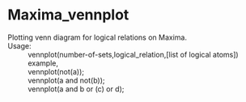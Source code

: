 Maxima_vennplot
===============

<dl>
<dt>Plotting venn diagram for logical relations on Maxima.</dt>
<dt>Usage:</dt>
<dd>vennplot(number-of-sets,logical_relation,[list of logical atoms])</dd>
<dd>example,</dd>
        <dd>vennplot(not(a));</dd>
        <dd>vennplot(a and  not(b));</dd>
        <dd>vennplot(a and b or (c) or d);</dd>
        </dl>



